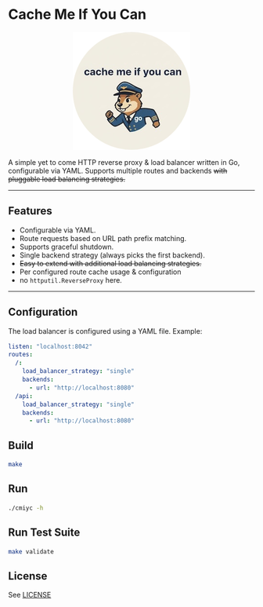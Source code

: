 # Cache Me If You Can

<p align="center">
    <img src="LOGO.jpg" width="240" alt="logo"/>
</p>

A simple yet to come HTTP reverse proxy & load balancer written in Go, configurable via YAML. Supports multiple routes and backends ~~with pluggable load balancing strategies.~~

---

## Features

- Configurable via YAML.
- Route requests based on URL path prefix matching.
- Supports graceful shutdown.
- Single backend strategy (always picks the first backend).
- ~~Easy to extend with additional load balancing strategies.~~
- Per configured route cache usage & configuration
- no `httputil.ReverseProxy` here.

---

## Configuration

The load balancer is configured using a YAML file. Example:

```yaml
listen: "localhost:8042"
routes:
  /:
    load_balancer_strategy: "single"
    backends:
      - url: "http://localhost:8080"
  /api:
    load_balancer_strategy: "single"
    backends:
      - url: "http://localhost:8080"
```


## Build


```sh
make
```

## Run

```sh
./cmiyc -h
```

## Run Test Suite

```sh
make validate
```

## License

See [LICENSE](LICENSE)
